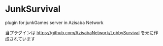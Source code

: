 # JunkSurvival
plugin for junkGames server in Azisaba Network

当プラグインは https://github.com/AzisabaNetwork/LobbySurvival を元に作成されています
